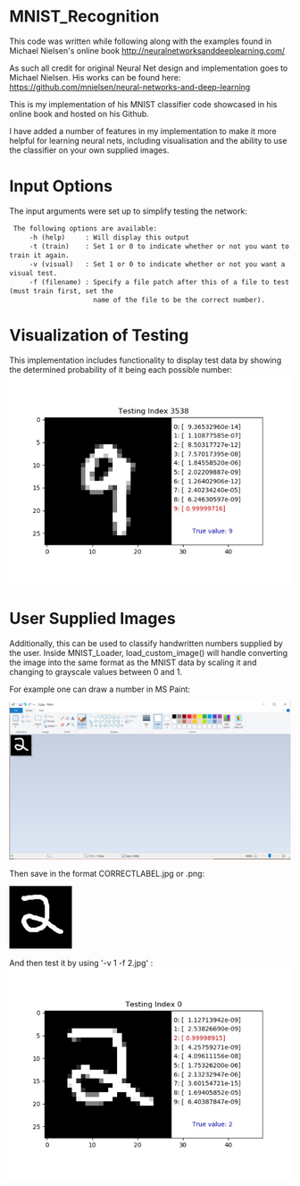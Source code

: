 # MNIST_Recognition

This code was written while following along with the examples found in Michael Nielsen's online book
http://neuralnetworksanddeeplearning.com/

As such all credit for original Neural Net design and implementation goes to Michael Nielsen.
His works can be found here: 
https://github.com/mnielsen/neural-networks-and-deep-learning

This is my implementation of his MNIST classifier code showcased in his online book and hosted on his Github.

I have added a number of features in my implementation to make it more helpful for learning neural nets, including visualisation
and the ability to use the classifier on your own supplied images.

# Input Options
The input arguments were set up to simplify testing the network:
```
 The following options are available:
     -h (help)     : Will display this output
     -t (train)    : Set 1 or 0 to indicate whether or not you want to train it again.
     -v (visual)   : Set 1 or 0 to indicate whether or not you want a visual test.
     -f (filename) : Specify a file patch after this of a file to test (must train first, set the 
                     name of the file to be the correct number).
```

# Visualization of Testing
This implementation includes functionality to display test data by showing the determined probability of
it being each possible number:
![alt text](https://raw.githubusercontent.com/emzarem/MNIST_Recognition/master/Examples/test_idx_3538.jpg)




# User Supplied Images
Additionally, this can be used to classify handwritten numbers supplied by the user. Inside MNIST_Loader, load_custom_image() will 
handle converting the image into the same format as the MNIST data by scaling it and changing to grayscale values between 0 and 1.



For example one can draw a number in MS Paint:

![alt text](https://raw.githubusercontent.com/emzarem/MNIST_Recognition/master/Examples/Painting.jpg)

Then save in the format CORRECTLABEL.jpg or .png:

![alt text](https://raw.githubusercontent.com/emzarem/MNIST_Recognition/master/Examples/2.jpg)




And then test it by using '-v 1 -f 2.jpg' :
![alt text](https://raw.githubusercontent.com/emzarem/MNIST_Recognition/master/Examples/test_idx_0.jpg)


